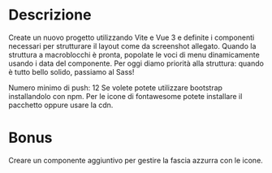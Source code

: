 # Descrizione

Create un nuovo progetto utilizzando Vite e Vue 3 e definite i componenti necessari per strutturare il layout come da
screenshot allegato.
Quando la struttura a macroblocchi è pronta, popolate le voci di menu dinamicamente usando i data del componente.
Per oggi diamo priorità alla struttura: quando è tutto bello solido, passiamo al Sass!

Numero minimo di push: 12
Se volete potete utilizzare bootstrap installandolo con npm. Per le icone di fontawesome potete installare il pacchetto oppure usare la cdn.

# Bonus

Creare un componente aggiuntivo per gestire la fascia azzurra con le icone.
